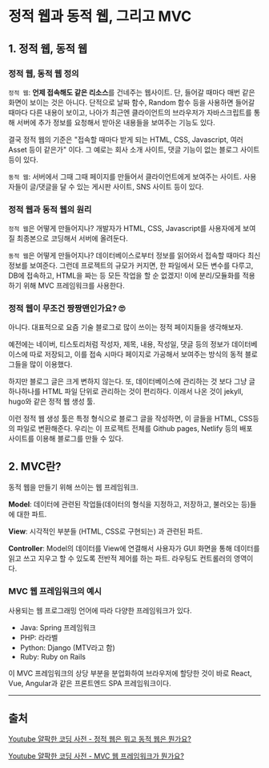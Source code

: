 # 정적 웹과 동적 웹, 그리고 MVC

## 1. 정적 웹, 동적 웹

### 정적 웹, 동적 웹 정의

`정적 웹`: **언제 접속해도 같은 리소스**를 건네주는 웹사이트. 단, 들어갈 때마다 매번 같은 화면이 보이는 것은 아니다. 단적으로 날짜 함수, Random 함수 등을 사용하면 들어갈 때마다 다른 내용이 보이고, 나아가 최근엔 클라이언트의 브라우저가 자바스크립트를 통해 서버에 추가 정보를 요청해서 받아온 내용들을 보여주는 기능도 있다.

결국 정적 웹의 기준은 "접속할 때마다 받게 되는 HTML, CSS, Javascript, 여러 Asset 등이 같은가" 이다. 그 예로는 회사 소개 사이트, 댓글 기능이 없는 블로그 사이트 등이 있다.

`동적 웹`: 서버에서 그때 그때 페이지를 만들어서 클라이언트에게 보여주는 사이트. 사용자들이 글/댓글을 달 수 있는 게시판 사이트, SNS 사이트 등이 있다.

### 정적 웹과 동적 웹의 원리

`정적 웹`은 어떻게 만들어지나? 개발자가 HTML, CSS, Javascript를 사용자에게 보여질 최종본으로 코딩해서 서버에 올려둔다.

`동적 웹`은 어떻게 만들어지나? 데이터베이스로부터 정보를 읽어와서 접속할 때마다 최신 정보를 보여준다. 그런데 프로젝트의 규모가 커지면, 한 파일에서 모든 변수를 다루고, DB에 접속하고, HTML을 짜는 등 모든 작업을 할 순 없겠지! 이에 분리/모듈화를 적용하기 위해 MVC 프레임워크를 사용한다.

### 정적 웹이 무조건 짱짱맨인가요? 🙄

아니다. 대표적으로 요즘 기술 블로그로 많이 쓰이는 정적 페이지들을 생각해보자.

예전에는 네이버, 티스토리처럼 작성자, 제목, 내용, 작성일, 댓글 등의 정보가 데이터베이스에 따로 저장되고, 이를 접속 시마다 페이지로 가공해서 보여주는 방식의 동적 블로그들을 많이 이용했다.

하지만 블로그 글은 크게 변하지 않는다. 또, 데이터베이스에 관리하는 것 보다 그냥 글 하나하나를 HTML 파일 단위로 관리하는 것이 편리하다. 이래서 나온 것이 jekyll, hugo와 같은 정적 웹 생성 툴.

이런 정적 웹 생성 툴은 특정 형식으로 블로그 글을 작성하면, 이 글들을 HTML, CSS등의 파일로 변환해준다. 우리는 이 프로젝트 전체를 Github pages, Netlify 등의 배포 사이트를 이용해 블로그를 만들 수 있다.

## 2. MVC란?

동적 웹을 만들기 위해 쓰이는 웹 프레임워크.

**Model**: 데이터에 관련된 작업들(데이터의 형식을 지정하고, 저장하고, 불러오는 등)들에 대한 파트.

**View**: 시각적인 부분들 (HTML, CSS로 구현되는) 과 관련된 파트.

**Controller**: Model의 데이터를 View에 연결해서 사용자가 GUI 화면을 통해 데이터를 읽고 쓰고 지우고 할 수 있도록 전반적 제어를 하는 파트. 라우팅도 컨트롤러의 영역이다.

### MVC 웹 프레임워크의 예시

사용되는 웹 프로그래밍 언어에 따라 다양한 프레임워크가 있다.

- Java: Spring 프레임워크
- PHP: 라라벨
- Python: Django (MTV라고 함)
- Ruby: Ruby on Rails  

이 MVC 프레임워크의 상당 부분을 분업화하여 브라우저에 할당한 것이 바로 React, Vue, Angular과 같은 프론트엔드 SPA 프레임워크이다.

----

## 출처

[Youtube 얄팍한 코딩 사전 - 정적 웹은 뭐고 동적 웹은 뭔가요?](https://www.youtube.com/watch?v=C06xRvXIAUk)

[Youtube 얄팍한 코딩 사전 - MVC 웹 프레임워크가 뭔가요?](https://www.youtube.com/watch?v=AERY1ZGoYc8)

